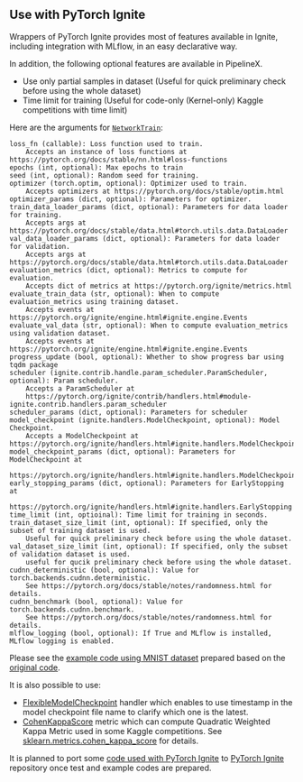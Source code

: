 ## Use with PyTorch Ignite

Wrappers of PyTorch Ignite provides most of features available in Ignite, including integration with MLflow, in an easy declarative way.

In addition, the following optional features are available in PipelineX.

- Use only partial samples in dataset (Useful for quick preliminary check before using the whole dataset)
- Time limit for training (Useful for code-only (Kernel-only) Kaggle competitions with time limit)

Here are the arguments for [`NetworkTrain`](https://github.com/Minyus/pipelinex/blob/master/src/pipelinex/ops/ignite/declaratives/declarative_trainer.py):

```
loss_fn (callable): Loss function used to train.
    Accepts an instance of loss functions at https://pytorch.org/docs/stable/nn.html#loss-functions
epochs (int, optional): Max epochs to train
seed (int, optional): Random seed for training.
optimizer (torch.optim, optional): Optimizer used to train.
    Accepts optimizers at https://pytorch.org/docs/stable/optim.html
optimizer_params (dict, optional): Parameters for optimizer.
train_data_loader_params (dict, optional): Parameters for data loader for training.
    Accepts args at https://pytorch.org/docs/stable/data.html#torch.utils.data.DataLoader
val_data_loader_params (dict, optional): Parameters for data loader for validation.
    Accepts args at https://pytorch.org/docs/stable/data.html#torch.utils.data.DataLoader
evaluation_metrics (dict, optional): Metrics to compute for evaluation.
    Accepts dict of metrics at https://pytorch.org/ignite/metrics.html
evaluate_train_data (str, optional): When to compute evaluation_metrics using training dataset.
    Accepts events at https://pytorch.org/ignite/engine.html#ignite.engine.Events
evaluate_val_data (str, optional): When to compute evaluation_metrics using validation dataset.
    Accepts events at https://pytorch.org/ignite/engine.html#ignite.engine.Events
progress_update (bool, optional): Whether to show progress bar using tqdm package
scheduler (ignite.contrib.handle.param_scheduler.ParamScheduler, optional): Param scheduler.
    Accepts a ParamScheduler at
    https://pytorch.org/ignite/contrib/handlers.html#module-ignite.contrib.handlers.param_scheduler
scheduler_params (dict, optional): Parameters for scheduler
model_checkpoint (ignite.handlers.ModelCheckpoint, optional): Model Checkpoint.
    Accepts a ModelCheckpoint at https://pytorch.org/ignite/handlers.html#ignite.handlers.ModelCheckpoint
model_checkpoint_params (dict, optional): Parameters for ModelCheckpoint at
    https://pytorch.org/ignite/handlers.html#ignite.handlers.ModelCheckpoint
early_stopping_params (dict, optional): Parameters for EarlyStopping at
    https://pytorch.org/ignite/handlers.html#ignite.handlers.EarlyStopping
time_limit (int, optioinal): Time limit for training in seconds.
train_dataset_size_limit (int, optional): If specified, only the subset of training dataset is used.
    Useful for quick preliminary check before using the whole dataset.
val_dataset_size_limit (int, optional): If specified, only the subset of validation dataset is used.
    useful for qucik preliminary check before using the whole dataset.
cudnn_deterministic (bool, optional): Value for torch.backends.cudnn.deterministic.
    See https://pytorch.org/docs/stable/notes/randomness.html for details.
cudnn_benchmark (bool, optional): Value for torch.backends.cudnn.benchmark.
    See https://pytorch.org/docs/stable/notes/randomness.html for details.
mlflow_logging (bool, optional): If True and MLflow is installed, MLflow logging is enabled.
```

Please see the [example code using MNIST dataset](https://github.com/Minyus/pipelinex/blob/master/examples/mnist/mnist_with_declarative_trainer.py) prepared based on the [original code](https://github.com/pytorch/ignite/blob/master/examples/mnist/mnist.py).

It is also possible to use:

- [FlexibleModelCheckpoint](https://github.com/Minyus/pipelinex/blob/master/src/pipelinex/ops/ignite/handlers/flexible_checkpoint.py) handler which enables to use timestamp in the model checkpoint file name to clarify which one is the latest.
- [CohenKappaScore](https://github.com/Minyus/pipelinex/blob/master/src/pipelinex/ops/ignite/metrics/cohen_kappa_score.py) metric which can compute Quadratic Weighted Kappa Metric used in some Kaggle competitions. See [sklearn.metrics.cohen_kappa_score](https://scikit-learn.org/stable/modules/generated/sklearn.metrics.cohen_kappa_score.html) for details.

It is planned to port some [code used with PyTorch Ignite](https://github.com/Minyus/pipelinex/tree/master/src/pipelinex/ops/ignite) to [PyTorch Ignite](https://github.com/pytorch/ignite) repository once test and example codes are prepared.

